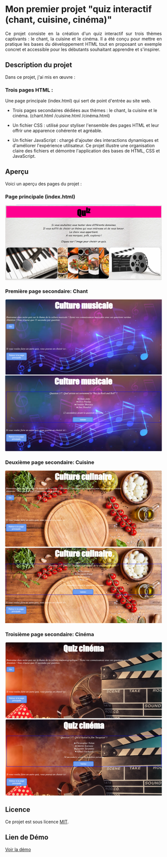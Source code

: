 # Mon premier projet "quiz interactif (chant, cuisine, cinéma)" 
<p align="justify">
Ce projet consiste en la création d'un quiz interactif sur trois thèmes captivants : le chant, la cuisine et le cinéma. 
Il a été conçu pour mettre en pratique les bases du développement HTML tout en proposant un exemple concret et accessible
pour les débutants souhaitant apprendre et s'inspirer.
</p>

## Description du projet 
Dans ce projet, j'ai mis en œuvre :

### Trois pages HTML :
<p align="justify">
Une page principale (index.html) qui sert de point d'entrée au site web.

* Trois pages secondaires dédiées aux thèmes : le chant, la cuisine et le cinéma. (chant.html /cuisine.html /cinéma.html)

* Un fichier CSS : utilisé pour styliser l'ensemble des pages HTML et leur offrir une apparence cohérente et agréable.

* Un fichier JavaScript : chargé d'ajouter des interactions dynamiques et d'améliorer l'expérience utilisateur.
Ce projet illustre une organisation claire des fichiers et démontre l'application des bases de HTML, CSS et JavaScript.
</p>

## Aperçu  
Voici un aperçu des pages du projet :
### Page principale  (index.html)
![Page Principale](page_principale.png)  
### Première page secondaire: Chant
![Page secondaire 01](page_secondaire1.png)  
![Page secondaire 01](page01.png)  
### Deuxième page secondaire: Cuisine
![Page secondaire 02](page_secondaire2.png)  
![Page secondaire 01](page02.png)  
### Troisième page secondaire: Cinéma 
![Page secondaire 03](page_secondaire3.png)  
![Page secondaire 01](page03.png)  

## Licence
Ce projet est sous licence [MIT](LICENSE).

## Lien de Démo
[Voir la démo](https://cherifa2001.github.io/My-first-HTML-page/)


















